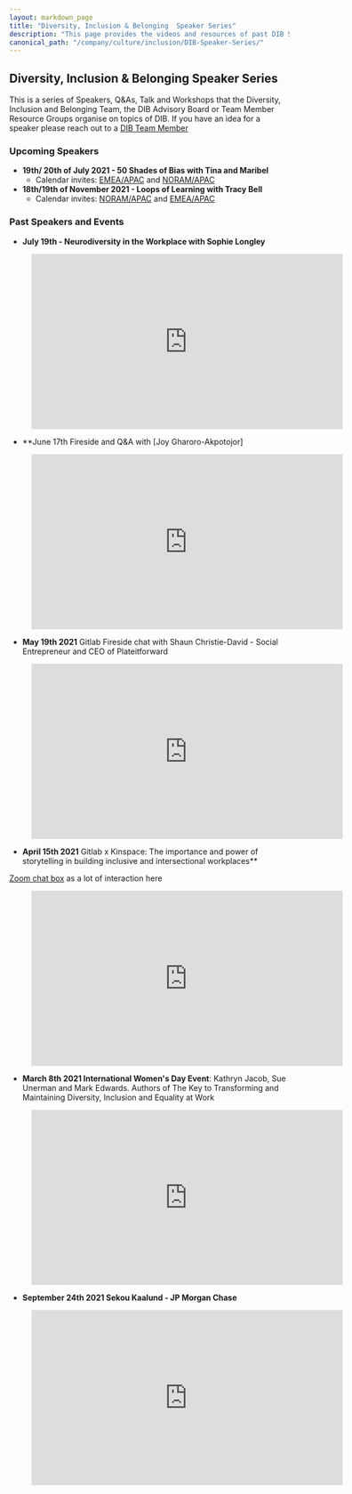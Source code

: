 ```yaml
---
layout: markdown_page
title: "Diversity, Inclusion & Belonging  Speaker Series"
description: "This page provides the videos and resources of past DIB Speaker Series events and an active list of upcoming DIB Speaker Series talks"
canonical_path: "/company/culture/inclusion/DIB-Speaker-Series/"
---
```


## Diversity, Inclusion & Belonging Speaker Series 

This is a series of Speakers, Q&As, Talk and Workshops that the Diversity, Inclusion and Belonging Team, the DIB Advisory Board or Team Member Resource Groups organise on topics of DIB. If you have an idea for a speaker please reach out to a [DIB Team Member](https://about.gitlab.com/company/culture/inclusion/#diversity-inclusion-and-belonging-team)

### Upcoming Speakers 

- **19th/ 20th of July 2021 - 50 Shades of Bias with Tina and Maribel**
    - Calendar invites: [EMEA/APAC](https://calendar.google.com/event?action=TEMPLATE&tmeid=Nmo0ZWVtazVwOWNkNjVoOGkzYm1mbTRtc2EgbG1jbmFsbHlAZ2l0bGFiLmNvbQ&tmsrc=lmcnally%40gitlab.com) and [NORAM/APAC](https://calendar.google.com/event?action=TEMPLATE&tmeid=NW1hcjczcHMybmZ2ajhnbG1iZGRvbmxkczggbG1jbmFsbHlAZ2l0bGFiLmNvbQ&tmsrc=lmcnally%40gitlab.com)
- **18th/19th of November 2021 - Loops of Learning with Tracy Bell** 
    - Calendar invites: [NORAM/APAC](https://calendar.google.com/event?action=TEMPLATE&tmeid=MjNzY2RjazgwOWhzZzVwdXNybnF1ZmNjbDggbG1jbmFsbHlAZ2l0bGFiLmNvbQ&tmsrc=lmcnally%40gitlab.com) and [EMEA/APAC](https://calendar.google.com/event?action=TEMPLATE&tmeid=NGU0MXM2aHFvYW1zNWlmazZoZmtnOXJpN28gbG1jbmFsbHlAZ2l0bGFiLmNvbQ&tmsrc=lmcnally%40gitlab.com)

### Past Speakers and Events 

- **July 19th - Neurodiversity in the Workplace with Sophie Longley** 

<figure class="video_container">
  <iframe width="560" height="315" src="https://www.youtube.com/embed/KJwIDoxQeSc" title="YouTube video player" frameborder="0" allow="accelerometer; autoplay; clipboard-write; encrypted-media; gyroscope; picture-in-picture" allowfullscreen></iframe>
</figure>


- **June 17th Fireside and Q&A with [Joy Gharoro-Akpotojor]

<figure class="video_container">
  <iframe width="560" height="315" src="https://www.youtube.com/embed/r2o2im4Gvog" title="YouTube video player" frameborder="0" allow="accelerometer; autoplay; clipboard-write; encrypted-media; gyroscope; picture-in-picture" allowfullscreen></iframe>
</figure>

- **May 19th 2021** Gitlab Fireside chat with Shaun Christie-David - Social Entrepreneur and CEO of Plateitforward

<figure class="video_container">
  <iframe width="560" height="315" src="https://www.youtube.com/embed/4xhj__1cyG8" title="YouTube video player" frameborder="0" allow="accelerometer; autoplay; clipboard-write; encrypted-media; gyroscope; picture-in-picture" allowfullscreen></iframe>
</figure>

- **April 15th 2021** Gitlab x Kinspace: The importance and power of storytelling in building inclusive and intersectional workplaces**

[Zoom chat box](https://docs.google.com/document/d/1HPDZn1xx2ilTiyU3vdk0bAQQHYud9FTToeRNefPA_MQ/edit) as a lot of interaction here

<figure class="video_container">
  <iframe width="560" height="315" src="https://www.youtube.com/embed/hTeyU-z7z_c" title="YouTube video player" frameborder="0" allow="accelerometer; autoplay; clipboard-write; encrypted-media; gyroscope; picture-in-picture" allowfullscreen></iframe>
</figure>


- **March 8th 2021 International Women's Day Event**: Kathryn Jacob, Sue Unerman and Mark Edwards. Authors of The Key to Transforming and Maintaining Diversity, Inclusion and Equality at Work

<figure class="video_container">
  <iframe width="560" height="315" src="https://www.youtube.com/embed/YNwpQITr8VM" title="YouTube video player" frameborder="0" allow="accelerometer; autoplay; clipboard-write; encrypted-media; gyroscope; picture-in-picture" allowfullscreen></iframe>
</figure>

- **September 24th 2021 Sekou Kaalund - JP Morgan Chase**

<figure class="video_container">
  <iframe width="560" height="315" src="https://www.youtube.com/embed/4n8vRfvVyGE" title="YouTube video player" frameborder="0" allow="accelerometer; autoplay; clipboard-write; encrypted-media; gyroscope; picture-in-picture" allowfullscreen></iframe>
</figure>
